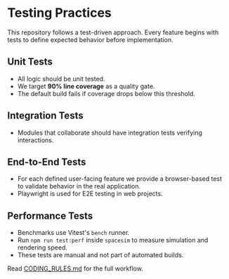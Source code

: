 # Testing Practices

This repository follows a test-driven approach. Every feature begins with tests to define expected behavior before implementation.

## Unit Tests
- All logic should be unit tested.
- We target **90% line coverage** as a quality gate.
- The default build fails if coverage drops below this threshold.

## Integration Tests
- Modules that collaborate should have integration tests verifying interactions.

## End-to-End Tests
- For each defined user-facing feature we provide a browser-based test to validate behavior in the real application.
- Playwright is used for E2E testing in web projects.

## Performance Tests
- Benchmarks use Vitest's `bench` runner.
- Run `npm run test:perf` inside `spacesim` to measure simulation and rendering speed.
- These tests are manual and not part of automated builds.

Read [CODING_RULES.md](CODING_RULES.md) for the full workflow.

